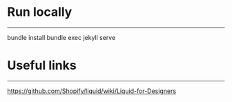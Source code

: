 # Run locally
---------------------
bundle install
bundle exec jekyll serve


# Useful links
---------------------
https://github.com/Shopify/liquid/wiki/Liquid-for-Designers